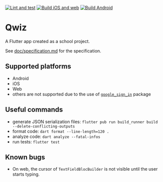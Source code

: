 [![Lint and test](https://github.com/petr7555/pv239_qwiz/actions/workflows/lint_and_test.yml/badge.svg)](https://github.com/petr7555/pv239_qwiz/actions/workflows/lint_and_test.yml)
[![Build iOS and web](https://github.com/petr7555/pv239_qwiz/actions/workflows/build_ios_and_web.yml/badge.svg)](https://github.com/petr7555/pv239_qwiz/actions/workflows/build_ios_and_web.yml)
[![Build Android](https://github.com/petr7555/pv239_qwiz/actions/workflows/build_android.yml/badge.svg)](https://github.com/petr7555/pv239_qwiz/actions/workflows/build_android.yml)

# Qwiz

A Flutter app created as a school project.

See [doc/specification.md](doc/specification.md) for the specification.

## Supported platforms

- Android
- iOS
- Web
- others are not supported due to the use
  of [`google_sign_in`](https://pub.dev/packages/google_sign_in) package

## Useful commands

- generate JSON serialization
  files: `flutter pub run build_runner build --delete-conflicting-outputs`
- format code: `dart format --line-length=120 .`
- analyze code: `dart analyze --fatal-infos`
- run tests: `flutter test`

## Known bugs

- On web, the cursor of `TextFieldBlocBuilder` is not visible until the user starts typing.
